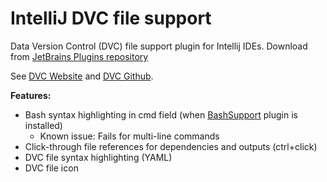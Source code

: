 # IntelliJ DVC file support

Data Version Control (DVC) file support plugin for Intellij IDEs. Download from
<a href="https://plugins.jetbrains.com/plugin/11368-dvc-support-poc">JetBrains Plugins repository</a>


See <a href="http://dvc.org">DVC Website</a> and <a href="https://github.com/iterative/dvc">DVC Github</a>.

**Features:**

- Bash syntax highlighting in cmd field (when <a href="https://plugins.jetbrains.com/plugin/4230-bashsupport">BashSupport</a> plugin is installed)
    - Known issue: Fails for multi-line commands
- Click-through file references for dependencies and outputs (ctrl+click)
- DVC file syntax highlighting (YAML)
- DVC file icon